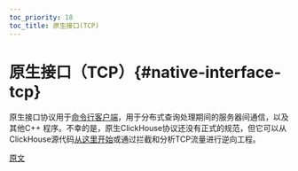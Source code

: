 ```yaml
---
toc_priority: 18
toc_title: 原生接口(TCP)
---
```


# 原生接口（TCP）{#native-interface-tcp}

原生接口协议用于[命令行客户端](cli.md)，用于分布式查询处理期间的服务器间通信，以及其他C++ 程序。不幸的是，原生ClickHouse协议还没有正式的规范，但它可以从ClickHouse源代码[从这里开始](https://github.com/ClickHouse/ClickHouse/tree/master/src/Client)或通过拦截和分析TCP流量进行逆向工程。

[原文](https://clickhouse.com/docs/en/interfaces/tcp/) <!--hide-->
